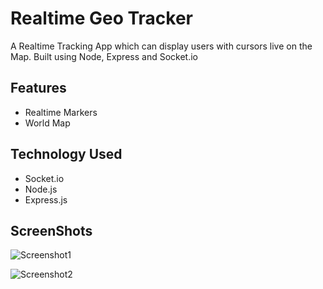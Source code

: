 # Realtime Geo Tracker

A Realtime Tracking App which can display users with cursors live on the Map. Built using Node, Express and Socket.io

## Features
- Realtime Markers
- World Map

## Technology Used
- Socket.io
- Node.js
- Express.js

## ScreenShots

![Screenshot1](https://telegra.ph/file/6e676a762577fe7ba4bc5.png "ScreenShot1")

![Screenshot2](https://telegra.ph/file/e7444a840a891ee03faa8.png "ScreenShot2")